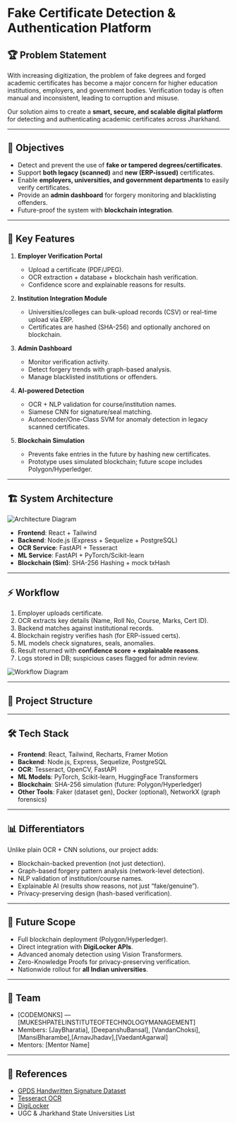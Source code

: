 # Fake Certificate Detection & Authentication Platform

## 🏆 Problem Statement
With increasing digitization, the problem of fake degrees and forged academic certificates has become a major concern for higher education institutions, employers, and government bodies. Verification today is often manual and inconsistent, leading to corruption and misuse.

Our solution aims to create a **smart, secure, and scalable digital platform** for detecting and authenticating academic certificates across Jharkhand.

---

## 🎯 Objectives
- Detect and prevent the use of **fake or tampered degrees/certificates**.
- Support **both legacy (scanned)** and **new (ERP-issued)** certificates.
- Enable **employers, universities, and government departments** to easily verify certificates.
- Provide an **admin dashboard** for forgery monitoring and blacklisting offenders.
- Future-proof the system with **blockchain integration**.

---

## 🔑 Key Features
1. **Employer Verification Portal**
   - Upload a certificate (PDF/JPEG).
   - OCR extraction + database + blockchain hash verification.
   - Confidence score and explainable reasons for results.

2. **Institution Integration Module**
   - Universities/colleges can bulk-upload records (CSV) or real-time upload via ERP.
   - Certificates are hashed (SHA-256) and optionally anchored on blockchain.

3. **Admin Dashboard**
   - Monitor verification activity.
   - Detect forgery trends with graph-based analysis.
   - Manage blacklisted institutions or offenders.

4. **AI-powered Detection**
   - OCR + NLP validation for course/institution names.
   - Siamese CNN for signature/seal matching.
   - Autoencoder/One-Class SVM for anomaly detection in legacy scanned certificates.

5. **Blockchain Simulation**
   - Prevents fake entries in the future by hashing new certificates.
   - Prototype uses simulated blockchain; future scope includes Polygon/Hyperledger.

---

## 🏗️ System Architecture
![Architecture Diagram](architecture-diagram.png)

- **Frontend**: React + Tailwind
- **Backend**: Node.js (Express + Sequelize + PostgreSQL)
- **OCR Service**: FastAPI + Tesseract
- **ML Service**: FastAPI + PyTorch/Scikit-learn
- **Blockchain (Sim)**: SHA-256 Hashing + mock txHash

---

## ⚡ Workflow
1. Employer uploads certificate.
2. OCR extracts key details (Name, Roll No, Course, Marks, Cert ID).
3. Backend matches against institutional records.
4. Blockchain registry verifies hash (for ERP-issued certs).
5. ML models check signatures, seals, anomalies.
6. Result returned with **confidence score + explainable reasons**.
7. Logs stored in DB; suspicious cases flagged for admin review.

![Workflow Diagram](workflow-diagram.png)

---

## 📂 Project Structure

---

## 🛠️ Tech Stack
- **Frontend**: React, Tailwind, Recharts, Framer Motion
- **Backend**: Node.js, Express, Sequelize, PostgreSQL
- **OCR**: Tesseract, OpenCV, FastAPI
- **ML Models**: PyTorch, Scikit-learn, HuggingFace Transformers
- **Blockchain**: SHA-256 simulation (future: Polygon/Hyperledger)
- **Other Tools**: Faker (dataset gen), Docker (optional), NetworkX (graph forensics)

---

## 📊 Differentiators
Unlike plain OCR + CNN solutions, our project adds:
- Blockchain-backed prevention (not just detection).
- Graph-based forgery pattern analysis (network-level detection).
- NLP validation of institution/course names.
- Explainable AI (results show reasons, not just “fake/genuine”).
- Privacy-preserving design (hash-based verification).

---

## 🚀 Future Scope
- Full blockchain deployment (Polygon/Hyperledger).
- Direct integration with **DigiLocker APIs**.
- Advanced anomaly detection using Vision Transformers.
- Zero-Knowledge Proofs for privacy-preserving verification.
- Nationwide rollout for **all Indian universities**.

---

## 👥 Team
- [CODEMONKS] — [MUKESHPATELINSTITUTEOFTECHNOLOGYMANAGEMENT]  
- Members: [JayBharatia], [DeepanshuBansal], [VandanChoksi], [MansiBharambe],[ArnavJhadav],[VaedantAgarwal]
- Mentors: [Mentor Name]  

---

## 📌 References
- [GPDS Handwritten Signature Dataset](http://www.gpds.ulpgc.es/)
- [Tesseract OCR](https://github.com/tesseract-ocr/tesseract)
- [DigiLocker](https://www.digilocker.gov.in/)
- UGC & Jharkhand State Universities List
